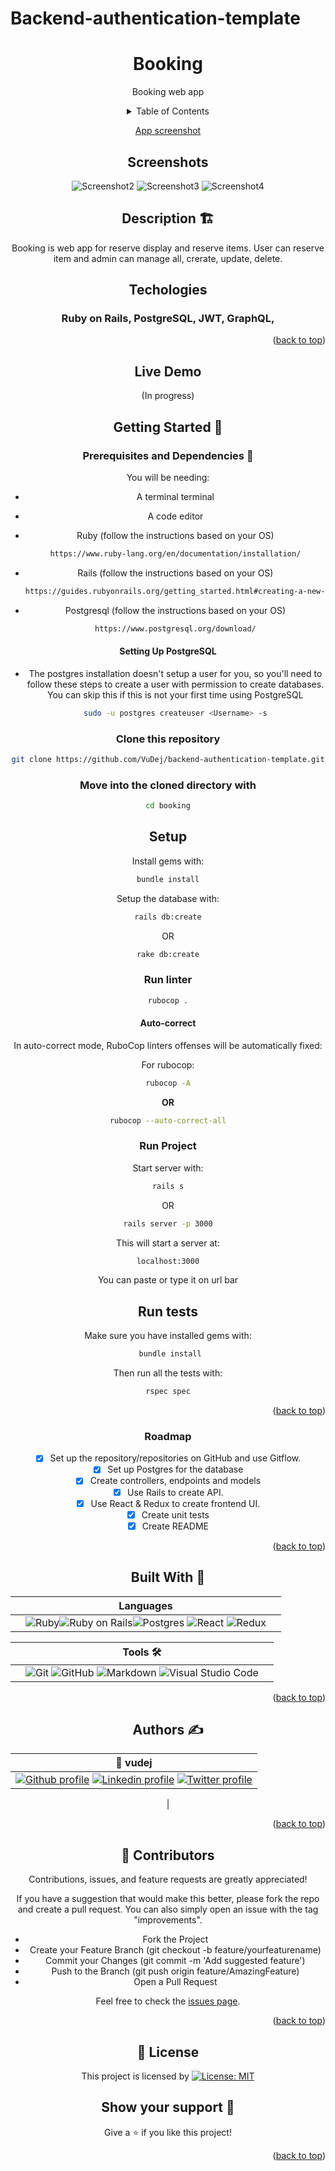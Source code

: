 # Backend-authentication-template

<div id="top"></div>
<!-- PROJECT LOGO -->
<div align="center">
 

  <h1 align="center">Booking</h1>

  <p align="center">
    Booking web app
    <br />


<!-- TABLE OF CONTENTS -->
<details>
<summary align="center">Table of Contents</summary>

- [booking](#booking)
  - 
  - [Screenshots](#screenshots)
  - [Description 🏗️](#description-️)
  - [Live Demo](#live-demo)
  - [Getting Started 🏁](#getting-started-)
    - [Prerequisites and Dependencies 📜](#prerequisites-and-dependencies-)
      - [Setting Up PostgreSQL](#setting-up-postgresql)
    - [Clone this repository](#clone-this-repository)
    - [Move into the cloned directory with](#move-into-the-cloned-directory-with)
  - [Setup](#setup)
    - [Run linter](#run-linter)
      - [Auto-correct](#auto-correct)
    - [Run Project](#run-project)
  - [Run tests](#run-tests)
    - [Roadmap](#roadmap)
  - [Built With 🔨](#built-with-)
  - [Authors ✍️](#authors-️)
  - [🤝 Contributors](#-contributors)
  - [📝 License](#-license)
  - [Show your support 💪](#show-your-support-)
  - [Acknowledgments](#acknowledgments)
</details>

<!-- About the project -->
[App screenshot](https://example.com)

##  Screenshots
![Screenshot2](app/assets/images/screenshot2.png)
![Screenshot3](app/assets/images/screenshot3.png)
![Screenshot4](app/assets/images/screenshot4.png)

## Description 🏗️
Booking is web app for reserve display and reserve items. User can reserve item and admin can manage all, crerate, update, delete.

## Techologies

###  Ruby on Rails, PostgreSQL, JWT, GraphQL,

<p align="right">(<a href="#top">back to top</a>)</p>

## Live Demo

(In progress)

## Getting Started 🏁

### Prerequisites and Dependencies 📜

You will be needing:

- A terminal terminal
- A code editor
- Ruby (follow the instructions based on your OS)
  ```bash
  https://www.ruby-lang.org/en/documentation/installation/
  ```
- Rails (follow the instructions based on your OS)
    ```bash
    https://guides.rubyonrails.org/getting_started.html#creating-a-new-rails-project-installing-rails
    ```

- Postgresql (follow the instructions based on your OS)
  ```bash
  https://www.postgresql.org/download/
  ```


#### Setting Up PostgreSQL

- The postgres installation doesn't setup a user for you, so you'll need to follow these steps to create a user with permission to create databases. You can skip this if this is not your first time using PostgreSQL

  ```bash
  sudo -u postgres createuser <Username> -s
  ```

### Clone this repository

```bash
git clone https://github.com/VuDej/backend-authentication-template.git
```
### Move into the cloned directory with

  ```bash
  cd booking
  ```

## Setup

Install gems with:

  ```bash
  bundle install
  ```

Setup the database with:
```bash
rails db:create
```
<div>OR</div>

```bash
rake db:create
```

### Run linter

```bash
rubocop .
```

#### Auto-correct

In auto-correct mode, RuboCop linters offenses will be automatically fixed:

For rubocop:
```bash
rubocop -A
```
 **<div>OR</div>**
```bash
rubocop --auto-correct-all
```

### Run Project

Start server with:

```bash
rails s
```
<div align="center">OR</div>

```bash
rails server -p 3000
```
This will start a server at:
```bash
localhost:3000
```
You can paste or type it on url bar

## Run tests

Make sure you have installed gems with:

 ```bash
  bundle install
```
Then run all the tests with:

```bash
rspec spec
```

<p align="right">(<a href="#top">back to top</a>)</p>

<!-- ROADMAP -->
### Roadmap

- [x] Set up the repository/repositories on GitHub and use Gitflow.
- [x] Set up Postgres for the database
- [x] Create controllers, endpoints and models
- [x] Use Rails to create API.
- [x] Use React & Redux to create frontend UI.
- [x] Create unit tests
- [x] Create README
  
<p align="right">(<a href="#top">back to top</a>)</p>

## Built With 🔨
<div align="center">

|| Languages ||
|-|-------------|-|
||![Ruby](https://img.shields.io/badge/-Ruby-000000?style=flat&logo=ruby&logoColor=red)![Ruby on Rails](https://img.shields.io/badge/-Ruby_on_Rails-000000?style=flat&logo=ruby-on-rails&logoColor=blue)![Postgres](https://img.shields.io/badge/postgres-%23316192.svg?style=for-the-badge&logo=postgresql&logoColor=white) ![React](https://img.shields.io/badge/react-%2320232a.svg?style=for-the-badge&logo=react&logoColor=%2361DAFB) ![Redux](https://img.shields.io/badge/redux-%23593d88.svg?style=for-the-badge&logo=redux&logoColor=white)||

</div>

<div align="center">

||Tools 🛠️||
|-|-------------|-|
||![Git](https://img.shields.io/badge/git-%23F05033.svg?style=for-the-badge&logo=git&logoColor=white)  ![GitHub](https://img.shields.io/badge/github-%23121011.svg?style=for-the-badge&logo=github&logoColor=white)   ![Markdown](https://img.shields.io/badge/markdown-%23000000.svg?style=for-the-badge&logo=markdown&logoColor=white)  ![Visual Studio Code](https://img.shields.io/badge/Visual%20Studio%20Code-0078d7.svg?style=for-the-badge&logo=visual-studio-code&logoColor=white)||
<p align="right">(<a href="#top">back to top</a>)</p>
</div>

## Authors ✍️
<div align="center">

| 👤 vudej  |
|---|
| <a target="_blank" href="https://github.com/VuDej"><img src="https://img.shields.io/badge/github-%23121011.svg?style=for-the-badge&logo=github&logoColor=white" alt="Github profile"></a>  <a target="_blank" href="https://www.linkedin.com/in/dejan-vujovic/"><img src="https://img.shields.io/badge/-LinkedIn-0077b5?style=for-the-badge&logo=LinkedIn&logoColor=white" alt="Linkedin profile"></a> <a target="_blank" href="https://twitter.com/DejanVuj"><img src="https://img.shields.io/badge/-Twitter-1DA1F2?style=for-the-badge&logo=Twitter&logoColor=white" alt="Twitter profile"></a>
|

</div>

<p align="right">(<a href="#top">back to top</a>)</p>


## 🤝 Contributors

Contributions, issues, and feature requests are greatly appreciated!

If you have a suggestion that would make this better, please fork the repo and create a pull request. You can also simply open an issue with the tag "improvements".

- Fork the Project
- Create your Feature Branch (git checkout -b feature/yourfeaturename)
- Commit your Changes (git commit -m 'Add suggested feature')
- Push to the Branch (git push origin feature/AmazingFeature)
- Open a Pull Request

Feel free to check the [issues page](https://github.com/VuDej/backend-authentication-template/issues).

<p align="right">(<a href="#top">back to top</a>)</p>

## 📝 License

This project is licensed by [![License: MIT](https://img.shields.io/badge/License-MIT-yellow.svg)](LICENSE)

## Show your support 💪
Give a ⭐️ if you like this project!

<p align="right">(<a href="#top">back to top</a>)</p>
